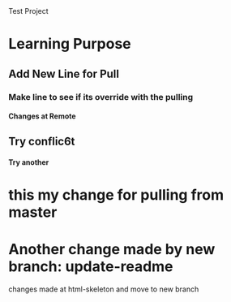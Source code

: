 <head>Test Project</head>
<body>
  <h1>Learning Purpose</h1>
  <h2>Add New Line for Pull</h2>
  <h3>Make line to see if its override with the pulling</h3>
  <h4>Changes at Remote</h4>
  <h2>Try conflic6t</h2>
  <h4>Try another</h4>
  <h1>this my change for pulling from master</h1>
  <h1>Another change made by new branch: update-readme</h1>
  <p>changes made at html-skeleton and move to new branch</p>
</body>
